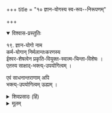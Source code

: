 +++
title = "१० ज्ञान-योगस्य स्व-रूप--निरूपणम्"

+++

<details open><summary>विश्वास-प्रस्तुतिः</summary>

१९. ज्ञान-योगो नाम  
कर्म-योगान् निर्मलान्तःकरणस्य  
ईश्वर-शेषत्वेन प्रकृति-वियुक्त-स्वात्म-चिन्ता-विशेषः ।  
एतस्य साक्षाद्-भक्त्य्-उपयोगित्वम् ।  

एवं साधनान्तराणाम् अपि  
भक्त्य्-उपयोगित्वम् ऊह्यम् ।
</details>


<details><summary>शिवप्रसादः (हिं)</summary>

अनुवाद - कर्मयोग के अनुष्ठान से जिसका अन्तःकरण स्वच्छ हो गया है वह अपने को ईश्वर का शेष समझने लगता है । परमात्मशेषत्व ही जीवात्मा का स्वरूप शास्त्रों में वर्णित है । वह अपने स्वरूप से प्रकृति को वियुक्त रूप से जानने लगता है । इस प्रकार अपनी आत्मा के स्वरूप के चिन्तन को ही ज्ञानयोग कहते हैं । ज्ञानयोग का भक्तियोग में साक्षात् उपयोग होता है । इसी प्रकार मोक्ष के साधन रूप से जो दूसरे साधन बतलाए गये हैं, उनका उपयोग भक्तियोग में ही होता है । वे मोक्ष के साधन नहीं हैं, अपितु उनकी उपयोगिता भक्तियोग की उत्पत्ति में है । 

</details>

<details><summary>मूलम्</summary>

१९. ज्ञानयोगो नाम कर्मयोगान्निर्मलान्तःकरणस्य ईश्वरशेषत्वेन प्रकृतिवियुक्त-स्वात्मचिन्ताविशेषः । एतस्य साक्षाद्भक्त्युपयोगित्वम् । एवं साधनान्त-राणामपि ( स्वातन्त्र्यम् ) भक्त्युपयोगित्वम् (च ) ऊह्यम् ।
</details>

